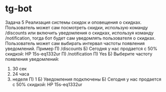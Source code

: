 # tg-bot
Задача 5 
Реализация системы скидок и оповещения о скидках. Пользователь может сам 
посмотреть скидки, использую команду /discounts или включить уведомления о скидках, используя 
команду /notification, тогда бот будет сам уведомлять пользователя о скидках. Пользователь 
может сам выбирать интервал частоты появления уведомлений.
Пример
П) /discounts
Б) Сегодня у нас продается с 50% скидкой: HP 15s-eq1332ur
П) /notification
П) Yes
Б) Выберите частоту появления уведомлений:
1) 30 сек
2) 24 часа
3) неделя
П) 1
Б) Уведомления подключены
Б) Сегодня у нас продается с 50% скидкой: HP 15s-eq1332ur